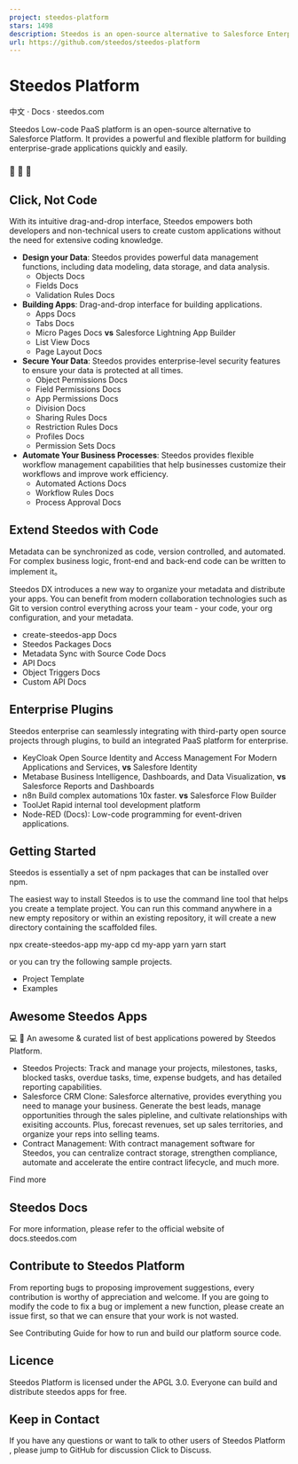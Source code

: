 ```yaml
---
project: steedos-platform
stars: 1498
description: Steedos is an open-source alternative to Salesforce Enterprise Low-Code Platform. 🤖 🎨 🚀 
url: https://github.com/steedos/steedos-platform
---
```


Steedos Platform
================

中文 · Docs · steedos.com

Steedos Low-code PaaS platform is an open-source alternative to Salesforce Platform. It provides a powerful and flexible platform for building enterprise-grade applications quickly and easily.

### 🤖 🎨 🚀

Click, Not Code
---------------

With its intuitive drag-and-drop interface, Steedos empowers both developers and non-technical users to create custom applications without the need for extensive coding knowledge.

-   **Design your Data**: Steedos provides powerful data management functions, including data modeling, data storage, and data analysis.
    -   Objects Docs
    -   Fields Docs
    -   Validation Rules Docs
-   **Building Apps**: Drag-and-drop interface for building applications.
    -   Apps Docs
    -   Tabs Docs
    -   Micro Pages Docs **vs** Salesforce Lightning App Builder
    -   List View Docs
    -   Page Layout Docs
-   **Secure Your Data**: Steedos provides enterprise-level security features to ensure your data is protected at all times.
    -   Object Permissions Docs
    -   Field Permissions Docs
    -   App Permissions Docs
    -   Division Docs
    -   Sharing Rules Docs
    -   Restriction Rules Docs
    -   Profiles Docs
    -   Permission Sets Docs
-   **Automate Your Business Processes**: Steedos provides flexible workflow management capabilities that help businesses customize their workflows and improve work efficiency.
    -   Automated Actions Docs
    -   Workflow Rules Docs
    -   Process Approval Docs

Extend Steedos with Code
------------------------

Metadata can be synchronized as code, version controlled, and automated. For complex business logic, front-end and back-end code can be written to implement it。

Steedos DX introduces a new way to organize your metadata and distribute your apps. You can benefit from modern collaboration technologies such as Git to version control everything across your team - your code, your org configuration, and your metadata.

-   create-steedos-app Docs
-   Steedos Packages Docs
-   Metadata Sync with Source Code Docs
-   API Docs
-   Object Triggers Docs
-   Custom API Docs

Enterprise Plugins
------------------

Steedos enterprise can seamlessly integrating with third-party open source projects through plugins, to build an integrated PaaS platform for enterprise.

-   KeyCloak Open Source Identity and Access Management For Modern Applications and Services, **vs** Salesfore Identity
-   Metabase Business Intelligence, Dashboards, and Data Visualization, **vs** Salesforce Reports and Dashboards
-   n8n Build complex automations 10x faster. **vs** Salesforce Flow Builder
-   ToolJet Rapid internal tool development platform
-   Node-RED (Docs): Low-code programming for event-driven applications.

Getting Started
---------------

Steedos is essentially a set of npm packages that can be installed over npm.

The easiest way to install Steedos is to use the command line tool that helps you create a template project. You can run this command anywhere in a new empty repository or within an existing repository, it will create a new directory containing the scaffolded files.

npx create-steedos-app my-app
cd my-app
yarn
yarn start

or you can try the following sample projects.

-   Project Template
-   Examples

Awesome Steedos Apps
--------------------

💻 🎉 An awesome & curated list of best applications powered by Steedos Platform.

-   Steedos Projects: Track and manage your projects, milestones, tasks, blocked tasks, overdue tasks, time, expense budgets, and has detailed reporting capabilities.
-   Salesforce CRM Clone: Salesforce alternative, provides everything you need to manage your business. Generate the best leads, manage opportunities through the sales pipleline, and cultivate relationships with exisiting accounts. Plus, forecast revenues, set up sales territories, and organize your reps into selling teams.
-   Contract Management: With contract management software for Steedos, you can centralize contract storage, strengthen compliance, automate and accelerate the entire contract lifecycle, and much more.

Find more

Steedos Docs
------------

For more information, please refer to the official website of docs.steedos.com

Contribute to Steedos Platform
------------------------------

From reporting bugs to proposing improvement suggestions, every contribution is worthy of appreciation and welcome. If you are going to modify the code to fix a bug or implement a new function, please create an issue first, so that we can ensure that your work is not wasted.

See Contributing Guide for how to run and build our platform source code.

Licence
-------

Steedos Platform is licensed under the APGL 3.0. Everyone can build and distribute steedos apps for free.

Keep in Contact
---------------

If you have any questions or want to talk to other users of Steedos Platform , please jump to GitHub for discussion Click to Discuss.
